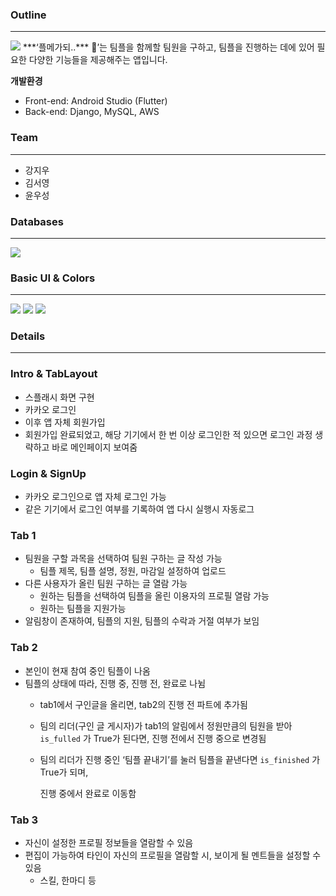 ### Outline

---
<img src="https://github.com/user-attachments/assets/33fc7d7e-8432-4461-8947-3e7a3cc10b39">
***‘플메가되..*** 🎀’는 팀플을 함께할 팀원을 구하고, 팀플을 진행하는 데에 있어 필요한 다양한 기능들을 제공해주는 앱입니다.

**개발환경**

- Front-end: Android Studio (Flutter)
- Back-end: Django, MySQL, AWS

### Team

---

- 강지우
- 김서영
- 윤우성


### Databases

---

<img src="https://github.com/user-attachments/assets/90a7fb54-eaa3-4d64-b2bd-edfab5b460bf">

### Basic UI & Colors

---

<img src="https://github.com/user-attachments/assets/98dada77-0f15-4fda-827d-061011e4046f">
<img src="https://github.com/user-attachments/assets/b95cf03b-5884-4d74-91a6-5f271d81557f">
<img src="https://github.com/user-attachments/assets/560e51a4-cf5f-4b13-bc5f-ee9805b32fce">

### Details

---

### Intro & TabLayout

- 스플래시 화면 구현
- 카카오 로그인
- 이후 앱 자체 회원가입
- 회원가입 완료되었고, 해당 기기에서 한 번 이상 로그인한 적 있으면 로그인 과정 생략하고 바로 메인페이지 보여줌

### Login & SignUp

- 카카오 로그인으로 앱 자체 로그인 가능
- 같은 기기에서 로그인 여부를 기록하여 앱 다시 실행시 자동로그

### Tab 1

- 팀원을 구할 과목을 선택하여 팀원 구하는 글 작성 가능
    - 팀플 제목, 팀플 설명, 정원, 마감일 설정하여 업로드
- 다른 사용자가 올린 팀원 구하는 글 열람 가능
    - 원하는 팀플을 선택하여 팀플을 올린 이용자의 프로필 열람 가능
    - 원하는 팀플을 지원가능
- 알림창이 존재하여, 팀플의 지원, 팀플의 수락과 거절 여부가 보임

### Tab 2

- 본인이 현재 참여 중인 팀플이 나옴
- 팀플의 상태에 따라, 진행 중, 진행 전, 완료로 나뉨
    - tab1에서 구인글을 올리면, tab2의 진행 전 파트에 추가됨
    - 팀의 리더(구인 글 게시자)가 tab1의 알림에서 정원만큼의 팀원을 받아 `is_fulled` 가 True가 된다면, 진행 전에서 진행 중으로 변경됨
    - 팀의 리더가 진행 중인 ‘팀플 끝내기’를 눌러 팀플을 끝낸다면 `is_finished` 가 True가 되며,
        
        진행 중에서 완료로 이동함
        

### Tab 3

- 자신이 설정한 프로필 정보들을 열람할 수 있음
- 편집이 가능하여 타인이 자신의 프로필을 열람할 시, 보이게 될 멘트들을 설정할 수 있음
    - 스킬, 한마디 등



